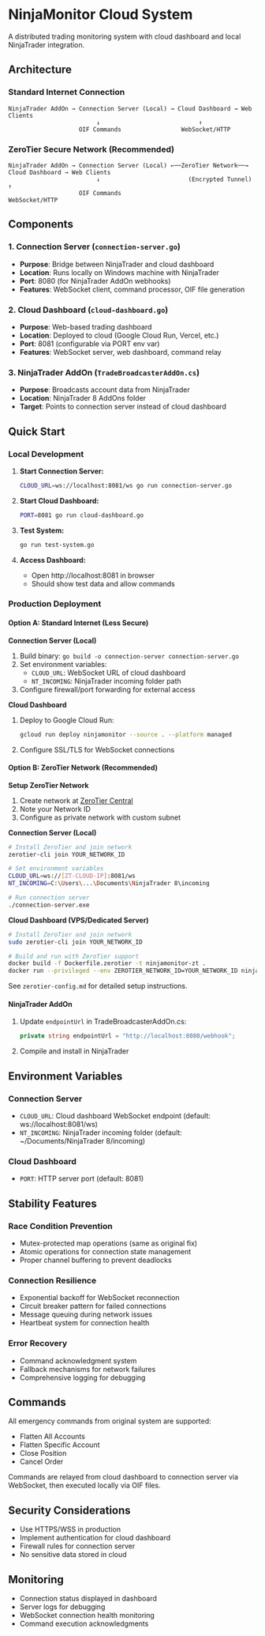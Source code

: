 # NinjaMonitor Cloud System

A distributed trading monitoring system with cloud dashboard and local NinjaTrader integration.

## Architecture

### Standard Internet Connection
```
NinjaTrader AddOn → Connection Server (Local) → Cloud Dashboard → Web Clients
                         ↓                            ↑
                    OIF Commands                 WebSocket/HTTP
```

### ZeroTier Secure Network (Recommended)
```
NinjaTrader AddOn → Connection Server (Local) ←──ZeroTier Network──→ Cloud Dashboard → Web Clients
                         ↓                         (Encrypted Tunnel)        ↑
                    OIF Commands                                        WebSocket/HTTP
```

## Components

### 1. Connection Server (`connection-server.go`)
- **Purpose**: Bridge between NinjaTrader and cloud dashboard
- **Location**: Runs locally on Windows machine with NinjaTrader
- **Port**: 8080 (for NinjaTrader AddOn webhooks)
- **Features**: WebSocket client, command processor, OIF file generation

### 2. Cloud Dashboard (`cloud-dashboard.go`)
- **Purpose**: Web-based trading dashboard
- **Location**: Deployed to cloud (Google Cloud Run, Vercel, etc.)
- **Port**: 8081 (configurable via PORT env var)
- **Features**: WebSocket server, web dashboard, command relay

### 3. NinjaTrader AddOn (`TradeBroadcasterAddOn.cs`)
- **Purpose**: Broadcasts account data from NinjaTrader
- **Location**: NinjaTrader 8 AddOns folder
- **Target**: Points to connection server instead of cloud dashboard

## Quick Start

### Local Development
1. **Start Connection Server:**
   ```bash
   CLOUD_URL=ws://localhost:8081/ws go run connection-server.go
   ```

2. **Start Cloud Dashboard:**
   ```bash
   PORT=8081 go run cloud-dashboard.go
   ```

3. **Test System:**
   ```bash
   go run test-system.go
   ```

4. **Access Dashboard:**
   - Open http://localhost:8081 in browser
   - Should show test data and allow commands

### Production Deployment

#### Option A: Standard Internet (Less Secure)
**Connection Server (Local)**
1. Build binary: `go build -o connection-server connection-server.go`
2. Set environment variables:
   - `CLOUD_URL`: WebSocket URL of cloud dashboard
   - `NT_INCOMING`: NinjaTrader incoming folder path
3. Configure firewall/port forwarding for external access

**Cloud Dashboard**
1. Deploy to Google Cloud Run:
   ```bash
   gcloud run deploy ninjamonitor --source . --platform managed
   ```
2. Configure SSL/TLS for WebSocket connections

#### Option B: ZeroTier Network (Recommended)
**Setup ZeroTier Network**
1. Create network at [ZeroTier Central](https://my.zerotier.com)
2. Note your Network ID
3. Configure as private network with custom subnet

**Connection Server (Local)**
```bash
# Install ZeroTier and join network
zerotier-cli join YOUR_NETWORK_ID

# Set environment variables
CLOUD_URL=ws://[ZT-CLOUD-IP]:8081/ws
NT_INCOMING=C:\Users\...\Documents\NinjaTrader 8\incoming

# Run connection server
./connection-server.exe
```

**Cloud Dashboard (VPS/Dedicated Server)**
```bash
# Install ZeroTier and join network
sudo zerotier-cli join YOUR_NETWORK_ID

# Build and run with ZeroTier support
docker build -f Dockerfile.zerotier -t ninjamonitor-zt .
docker run --privileged --env ZEROTIER_NETWORK_ID=YOUR_NETWORK_ID ninjamonitor-zt
```

See `zerotier-config.md` for detailed setup instructions.

#### NinjaTrader AddOn
1. Update `endpointUrl` in TradeBroadcasterAddOn.cs:
   ```csharp
   private string endpointUrl = "http://localhost:8080/webhook";
   ```
2. Compile and install in NinjaTrader

## Environment Variables

### Connection Server
- `CLOUD_URL`: Cloud dashboard WebSocket endpoint (default: ws://localhost:8081/ws)
- `NT_INCOMING`: NinjaTrader incoming folder (default: ~/Documents/NinjaTrader 8/incoming)

### Cloud Dashboard
- `PORT`: HTTP server port (default: 8081)

## Stability Features

### Race Condition Prevention
- Mutex-protected map operations (same as original fix)
- Atomic operations for connection state management
- Proper channel buffering to prevent deadlocks

### Connection Resilience
- Exponential backoff for WebSocket reconnection
- Circuit breaker pattern for failed connections
- Message queuing during network issues
- Heartbeat system for connection health

### Error Recovery
- Command acknowledgment system
- Fallback mechanisms for network failures
- Comprehensive logging for debugging

## Commands

All emergency commands from original system are supported:
- Flatten All Accounts
- Flatten Specific Account  
- Close Position
- Cancel Order

Commands are relayed from cloud dashboard to connection server via WebSocket, then executed locally via OIF files.

## Security Considerations

- Use HTTPS/WSS in production
- Implement authentication for cloud dashboard
- Firewall rules for connection server
- No sensitive data stored in cloud

## Monitoring

- Connection status displayed in dashboard
- Server logs for debugging
- WebSocket connection health monitoring
- Command execution acknowledgments